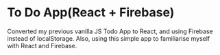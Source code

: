 # To Do App(React + Firebase)

Converted my previous vanilla JS Todo App to React, and using Firebase instead of localStorage. Also, using this simple app to familiarise myself with React and Firebase.
